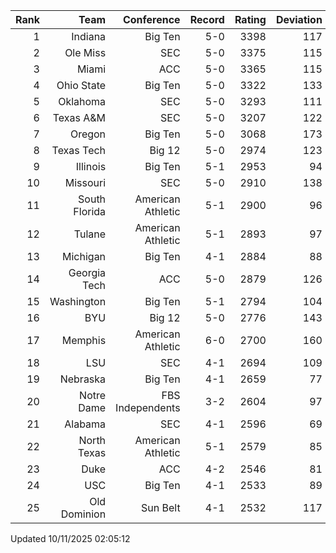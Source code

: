 | Rank  | Team                 | Conference           | Record   | Rating | Deviation |
| ---:  | ---:                 | ---:                 | ---:     | ---:   | ---:      |
| 1     | Indiana              | Big Ten              | 5-0      | 3398   | 117       |
| 2     | Ole Miss             | SEC                  | 5-0      | 3375   | 115       |
| 3     | Miami                | ACC                  | 5-0      | 3365   | 115       |
| 4     | Ohio State           | Big Ten              | 5-0      | 3322   | 133       |
| 5     | Oklahoma             | SEC                  | 5-0      | 3293   | 111       |
| 6     | Texas A&M            | SEC                  | 5-0      | 3207   | 122       |
| 7     | Oregon               | Big Ten              | 5-0      | 3068   | 173       |
| 8     | Texas Tech           | Big 12               | 5-0      | 2974   | 123       |
| 9     | Illinois             | Big Ten              | 5-1      | 2953   | 94        |
| 10    | Missouri             | SEC                  | 5-0      | 2910   | 138       |
| 11    | South Florida        | American Athletic    | 5-1      | 2900   | 96        |
| 12    | Tulane               | American Athletic    | 5-1      | 2893   | 97        |
| 13    | Michigan             | Big Ten              | 4-1      | 2884   | 88        |
| 14    | Georgia Tech         | ACC                  | 5-0      | 2879   | 126       |
| 15    | Washington           | Big Ten              | 5-1      | 2794   | 104       |
| 16    | BYU                  | Big 12               | 5-0      | 2776   | 143       |
| 17    | Memphis              | American Athletic    | 6-0      | 2700   | 160       |
| 18    | LSU                  | SEC                  | 4-1      | 2694   | 109       |
| 19    | Nebraska             | Big Ten              | 4-1      | 2659   | 77        |
| 20    | Notre Dame           | FBS Independents     | 3-2      | 2604   | 97        |
| 21    | Alabama              | SEC                  | 4-1      | 2596   | 69        |
| 22    | North Texas          | American Athletic    | 5-1      | 2579   | 85        |
| 23    | Duke                 | ACC                  | 4-2      | 2546   | 81        |
| 24    | USC                  | Big Ten              | 4-1      | 2533   | 89        |
| 25    | Old Dominion         | Sun Belt             | 4-1      | 2532   | 117       |

Updated 10/11/2025 02:05:12
